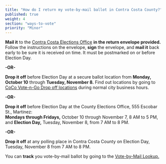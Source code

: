 ```yaml
---
title: "How do I return my vote-by-mail ballot in Contra Costa County?"
published: true
weight: 4
section: "ways-to-vote"
priority: "Minor"
---
```


**Mail it** to the [Contra Costa Elections Office](#section-election-office-contact) **in the return envelope provided.** Follow the instructions on the envelope, **sign** the envelope, and **mail it** back early to be sure it is received on time. It must be postmarked on or before Election Day.  

 **-OR-**  

**Drop it off** before Election Day at a secure ballot location from **Monday, October 10** through **Tuesday, November 8.** Find out locations by going to [CoCo Vote-n-Go Drop off locations](http://www.cocovote.us/current-election/current_archive/coco-vote-n-go-drop-off-locations/#Locations) during normal city business hours.  

 **-OR-**  

**Drop it off** before Election Day at the County Elections Office, 555 Escobar St., Martinez:  
 **Mondays through Fridays,** October 10 through November 7, 8 AM to 5 PM, and
 **Election Day,** Tuesday, November 8, from 7 AM to 8 PM.  

**-OR-**  

**Drop it off** at any polling place in Contra Costa County on Election Day, Tuesday, November 8 from 7 AM to 8 PM.  

You can **track** you vote-by-mail ballot by going to the [Vote-by-Mail Lookup.](http://www.cocovote.us/current-election/status-of-my-vote-by-mail-ballot/#VotebyMailBallotSearch)  
